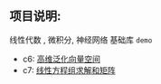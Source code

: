 ## 项目说明:

线性代数 , 微积分, 神经网络 基础库 `demo`

- c6: [高维泛化向量空间](https://github.com/carl10086/dm-learning/blob/master/dm-algebra/chapters/c6.ipynb)
- c7: [线性方程组求解和矩阵](https://github.com/carl10086/dm-learning/blob/master/dm-algebra/chapters/c7.ipynb)